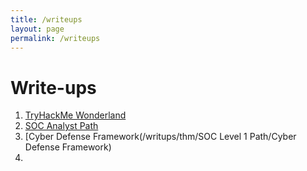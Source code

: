 ```yaml
---
title: /writeups
layout: page
permalink: /writeups
---
```

# Write-ups

1. [TryHackMe Wonderland](/writeups/thm/wonderland.md)
2. [SOC Analyst Path](/writeups/htb/SOCanalystpath.md)
3. [Cyber Defense Framework(/writups/thm/SOC Level 1 Path/Cyber Defense Framework)
4. 
